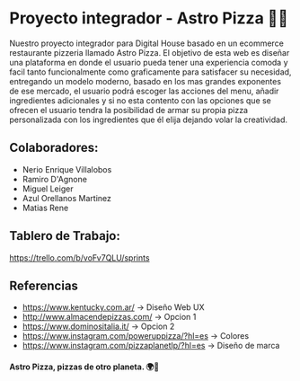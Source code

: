 # Proyecto integrador - Astro Pizza 🍕🚀

Nuestro proyecto integrador para Digital House basado en un ecommerce restaurante pizzeria llamado Astro Pizza. El objetivo de esta web es diseñar una plataforma en donde el usuario pueda tener una experiencia comoda y facil tanto funcionalmente como graficamente para satisfacer su necesidad, entregando un modelo moderno, basado en los mas grandes exponentes de ese mercado, el usuario podrá escoger las acciones del menu, añadir ingredientes adicionales y si no esta contento con las opciones que se ofrecen el usuario tendra la posibilidad de armar su propia pizza personalizada con los ingredientes que él elija dejando volar la creatividad.

## Colaboradores: 

* Nerio Enrique Villalobos
* Ramiro D'Agnone
* Miguel Leiger
* Azul Orellanos Martinez
* Matias Rene

## Tablero de Trabajo: 

https://trello.com/b/voFv7QLU/sprints

## Referencias

* https://www.kentucky.com.ar/ -> Diseño Web UX <br>
* http://www.almacendepizzas.com/ -> Opcion 1 <br>
* https://www.dominositalia.it/ -> Opcion 2<br>
* https://www.instagram.com/poweruppizza/?hl=es -> Colores <br>
* https://www.instagram.com/pizzaplanetlp/?hl=es -> Diseño de marca <br>


#### Astro Pizza, pizzas de otro planeta. 🌍🚀
